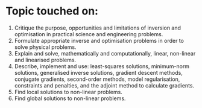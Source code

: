 # Topic touched on:

1.	Critique the purpose, opportunities and limitations of inversion and optimisation in practical science and engineering problems.
2.	Formulate appropriate inverse and optimisation problems in order to solve physical problems.
3.	Explain and solve, mathematically and computationally, linear, non-linear and linearised problems.
4.	Describe, implement and use: least-squares solutions, minimum-norm solutions, generalised inverse solutions, gradient descent methods, conjugate gradients, second-order methods, model regularisation, constraints and penalties, and the adjoint method to calculate gradients.
5.	Find local solutions to non-linear problems.
6.	Find global solutions to non-linear problems. 
